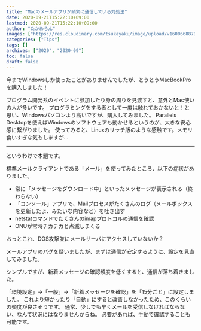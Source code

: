 ```yaml
---
title: "Macのメールアプリが頻繁に通信している対処法"
date: 2020-09-21T15:22:10+09:00
lastmod: 2020-09-21T15:22:10+09:00
author: "たかめろん"
images: ["https://res.cloudinary.com/tsukayaku/image/upload/v1600668879/Blog-personal/mac_mailapp_network/thumb.svg"]
categories: ["Tips"]
tags: []
archives: ["2020", "2020-09"]
toc: false
draft: false
---
```


今までWindowsしか使ったことがありませんでしたが、とうとうMacBookProを購入しました！

プログラム開発系のイベントに参加したり身の周りを見渡すと、意外とMac使いの人が多いです。
プログラミングをする者として一度は触れておかないと！と思い、Windowsパソコンより高いですが、購入してみました。
Parallels Desktopを使えばWindowsのソフトウェアも動かせるというのが、大きな安心感に繋がりました。
使ってみると、Linuxのリッチ版のような感触です。メモリ食いすぎな気もしますが…

---

というわけで本題です。

標準メールクライアントである「メール」を使ってみたところ、以下の症状がありました。

* 常に「メッセージをダウンロード中」といったメッセージが表示される（終わらない）
* 「コンソール」アプリで、Mailプロセスがたくさんのログ（メールボックスを更新したよ、みたいな内容など）を吐き出す
* netstatコマンドでたくさんのimapプロトコルの通信を確認
* ONUが常時チカチカと点滅しまくる

おっとこれ、DOS攻撃並にメールサーバにアクセスしていないか？

メールアプリのバグを疑いましたが、まずは通信が安定するように、設定を見直してみました。

シンプルですが、新着メッセージの確認頻度を低くすると、通信が落ち着きました。

「環境設定」→「一般」→「新着メッセージを確認」を「15分ごと」に設定しました。
これより短かったり「自動」にすると改善しなかったため、このくらいの頻度が良さそうです。
通常、少しでも早くメールを受信しなければならない、なんて状況にはなりませんからね。
必要があれば、手動で確認することも可能です。